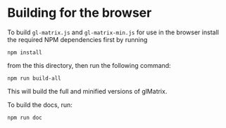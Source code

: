 Building for the browser
========================

To build `gl-matrix.js` and `gl-matrix-min.js` for use in the browser install
the required NPM dependencies first by running

    npm install

from the this directory, then run the following command:

    npm run build-all

This will build the full and minified versions of glMatrix.

To build the docs, run:

    npm run doc
